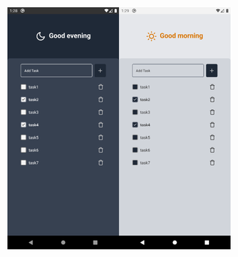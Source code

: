 <div align="center" style="text-align: center">
  <img align="left" src="./assets/images/screen_moon.png" alt="mobile screenshot moon" width="50%">
  <img align="right" src="./assets/images/screen_sun.png" alt="mobile screenshot sun" width="50%">
</div>